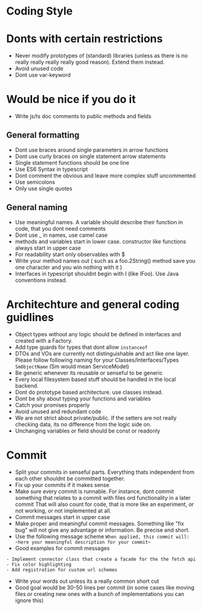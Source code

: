 # Coding Style

# Donts with certain restrictions
- Never modify prototypes of (standard) libraries (unless as there is no really really really really good reason). Extend them instead.
- Avoid unused code
- Dont use var-keyword
# Would be nice if you do it
- Write js/ts doc comments to public methods and fields


## General formatting
- Dont use braces around single parameters in arrow functions
- Dont use curly braces on single statement arrow statements
- Single statement functions should be one line
- Use ES6 Syntax in typescript
- Dont comment the obvious and leave more complex stuff uncommented
- Use semicolons
- Only use single quotes

## General naming
- Use meaningful names. A variable should describe their function in code, that you dont need comments
- Dont use _ in names, use camel case
- methods and variables start in lower case. constructor like functions always start in upper case
- For readability start only observables with $
- Write your method names out ( such as a foo.2String() method save you one character and you win nothing with it )
- Interfaces in typescript shouldnt begin with I (like IFoo). Use Java conventions instead.


# Architechture and general coding guidlines
- Object types without any logic should be defined in interfaces and created with a Factory.
- Add type guards for types that dont allow `instanceof`
- DTOs and VOs are currently not distinguishable and act like one layer. Please follow following naming for your Classes/Interfaces/Types
`SmObjectName` (Sm would mean ServiceModel)
- Be generic whenever its reusable or senseful to be generic
- Every local filesystem based stuff should be handled in the local backend.
- Dont do prototype based architecture. use classes instead.
- Dont be shy about typing your functions and variables
- Catch your promises properly
- Avoid unused and redundant code
- We are not strict about private/public. If the setters are not really checking data, its no difference from the logic side on.
- Unchanging variables or field should be const or readonly

# Commit
- Split your commits in senseful parts. Everything thats independent from each other shouldnt be committed together.
- Fix up your commits if it makes sense
- Make sure every commit is runnable. For instance, dont commit something that relates to a commit with files ord functionality in a later commit
 That will also count for code, that is more like an experiment, or not working, or not implemented at all.
- Commit messages start in upper case
- Make proper and meaningful commit messages. Something like "fix bug" will not give any advantage or information. Be precise and short.
- Use the following message scheme `When applied, this commit will: ~here your meaningful description for your commit~`
- Good examples for commit messages
```
- Implement connector class that create a facade for the the fetch api
- Fix color highlighting
- Add registration for custom url schemes
```
- Write your words out unless its a really common short cut
- Good goal would be 30-50 lines per commit (in some cases like moving files or creating new ones with a bunch of implementations you can ignore this)
